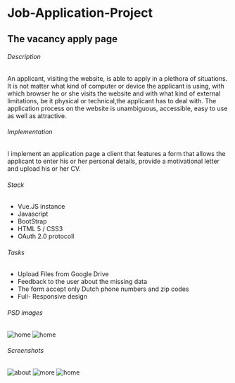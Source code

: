 # Job-Application-Project

## The vacancy apply page 

###### Description


An applicant, visiting the website, is able to apply in a plethora of situations. 
It is not matter what kind of computer or device the applicant is using, with which browser he or she visits the website 
and with what kind of external limitations, be it physical or technical,the applicant has to deal with. 
The application process on the website is unambiguous, accessible, easy to use as well as attractive. 


###### Implementation
I implement an application page a client that features a form that allows
the applicant to enter his or her personal details, provide a motivational letter and upload his or her CV. 

###### Stack
* Vue.JS instance
* Javascript
* BootStrap
* HTML 5 / CSS3
* OAuth 2.0 protocoll

###### Tasks
* Upload Files from Google Drive
* Feedback to the user about the missing data
* The form accept only Dutch phone numbers and zip codes
* Full- Responsive design

###### PSD images
![home](https://i.imgur.com/ccOPxec.png)
![home](https://i.imgur.com/xYFSorP.jpg)

###### Screenshots
![about](https://i.imgur.com/ILWzGQB.png)
![more](https://i.imgur.com/CmvhbyL.png)
![home](https://i.imgur.com/iOzWjfW.png)



